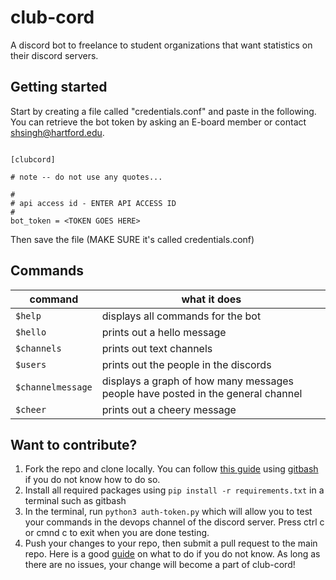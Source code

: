 # club-cord
A discord bot to freelance to student organizations that want statistics on their discord servers. 

## Getting started
Start by creating a file called "credentials.conf" and paste in the following. You can retrieve the bot token by asking an E-board member or contact shsingh@hartford.edu. 

```

[clubcord]

# note -- do not use any quotes...

#
# api access id - ENTER API ACCESS ID
#
bot_token = <TOKEN GOES HERE>

```

Then save the file (MAKE SURE it's called credentials.conf)


## Commands
| command | what it does |
|---------|--------------|
| `$help` | displays all commands for the bot |
| `$hello`| prints out a hello message |
| `$channels` | prints out text channels |
| `$users` | prints out the people in the discords |
| `$channelmessage` | displays a graph of how many messages people have posted in the general  channel |
| `$cheer` | prints out a cheery message |

## Want to contribute?
1. Fork the repo and clone locally. You can follow [this guide](https://docs.github.com/en/repositories/creating-and-managing-repositories/cloning-a-repository) using [gitbash](https://git-scm.com/downloads) if you do not know how to do so.
1. Install all required packages using `pip install -r requirements.txt` in a terminal such as gitbash
1. In the terminal, run `python3 auth-token.py` which will allow you to test your commands in the devops channel of the discord server. Press ctrl c or cmnd c to exit when you are done testing.
1. Push your changes to your repo, then submit a pull request to the main repo. Here is a good [guide](https://stackoverflow.com/questions/7036193/how-to-push-my-changes-back-to-the-source-code-in-git) on what to do if you do not know. As long as there are no issues, your change will become a part of club-cord!






